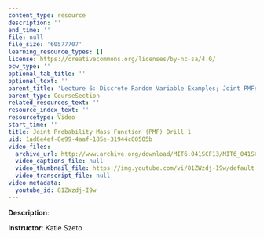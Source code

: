 ```yaml
---
content_type: resource
description: ''
end_time: ''
file: null
file_size: '60577707'
learning_resource_types: []
license: https://creativecommons.org/licenses/by-nc-sa/4.0/
ocw_type: ''
optional_tab_title: ''
optional_text: ''
parent_title: 'Lecture 6: Discrete Random Variable Examples; Joint PMFs'
parent_type: CourseSection
related_resources_text: ''
resource_index_text: ''
resourcetype: Video
start_time: ''
title: Joint Probability Mass Function (PMF) Drill 1
uid: 1ad6e4ef-8e99-4aaf-185e-31944c00505b
video_files:
  archive_url: http://www.archive.org/download/MIT6.041SCF13/MIT6_041SCF13_Joint_PMF_Drill1_300k.mp4
  video_captions_file: null
  video_thumbnail_file: https://img.youtube.com/vi/81ZWzdj-I9w/default.jpg
  video_transcript_file: null
video_metadata:
  youtube_id: 81ZWzdj-I9w
---
```


**Description**:

**Instructor**: Katie Szeto

